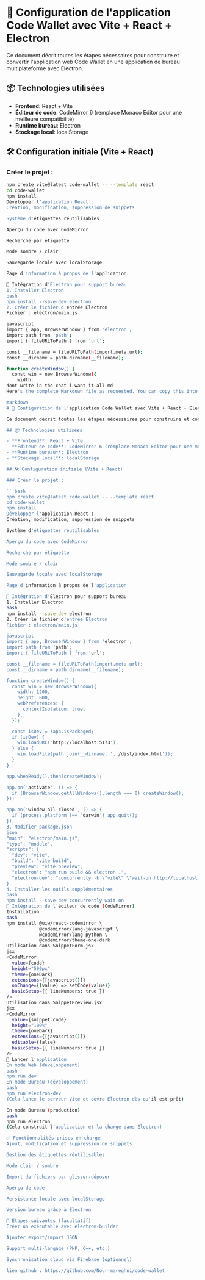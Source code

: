 # 💼 Configuration de l'application Code Wallet avec Vite + React + Electron

Ce document décrit toutes les étapes nécessaires pour construire et convertir l'application web Code Wallet en une application de bureau multiplateforme avec Electron.

## 📦 Technologies utilisées

- **Frontend**: React + Vite  
- **Éditeur de code**: CodeMirror 6 (remplace Monaco Editor pour une meilleure compatibilité)  
- **Runtime bureau**: Electron  
- **Stockage local**: localStorage  

## 🛠 Configuration initiale (Vite + React)

### Créer le projet :

```bash
npm create vite@latest code-wallet -- --template react
cd code-wallet
npm install
Développer l'application React :
Création, modification, suppression de snippets

Système d'étiquettes réutilisables

Aperçu du code avec CodeMirror

Recherche par étiquette

Mode sombre / clair

Sauvegarde locale avec localStorage

Page d'information à propos de l'application

🧱 Intégration d'Electron pour support bureau
1. Installer Electron
bash
npm install --save-dev electron
2. Créer le fichier d'entrée Electron
Fichier : electron/main.js

javascript
import { app, BrowserWindow } from 'electron';
import path from 'path';
import { fileURLToPath } from 'url';

const __filename = fileURLToPath(import.meta.url);
const __dirname = path.dirname(__filename);

function createWindow() {
  const win = new BrowserWindow({
    width:
dont write in the chat i want it all md
Here's the complete Markdown file as requested. You can copy this into a .md file:

markdown
# 💼 Configuration de l'application Code Wallet avec Vite + React + Electron

Ce document décrit toutes les étapes nécessaires pour construire et convertir l'application web Code Wallet en une application de bureau multiplateforme avec Electron.

## 📦 Technologies utilisées

- **Frontend**: React + Vite
- **Éditeur de code**: CodeMirror 6 (remplace Monaco Editor pour une meilleure compatibilité)
- **Runtime bureau**: Electron
- **Stockage local**: localStorage

## 🛠 Configuration initiale (Vite + React)

### Créer le projet :

```bash
npm create vite@latest code-wallet -- --template react
cd code-wallet
npm install
Développer l'application React :
Création, modification, suppression de snippets

Système d'étiquettes réutilisables

Aperçu du code avec CodeMirror

Recherche par étiquette

Mode sombre / clair

Sauvegarde locale avec localStorage

Page d'information à propos de l'application

🧱 Intégration d'Electron pour support bureau
1. Installer Electron
bash
npm install --save-dev electron
2. Créer le fichier d'entrée Electron
Fichier : electron/main.js

javascript
import { app, BrowserWindow } from 'electron';
import path from 'path';
import { fileURLToPath } from 'url';

const __filename = fileURLToPath(import.meta.url);
const __dirname = path.dirname(__filename);

function createWindow() {
  const win = new BrowserWindow({
    width: 1200,
    height: 800,
    webPreferences: {
      contextIsolation: true,
    },
  });

  const isDev = !app.isPackaged;
  if (isDev) {
    win.loadURL('http://localhost:5173');
  } else {
    win.loadFile(path.join(__dirname, '../dist/index.html'));
  }
}

app.whenReady().then(createWindow);

app.on('activate', () => {
  if (BrowserWindow.getAllWindows().length === 0) createWindow();
});

app.on('window-all-closed', () => {
  if (process.platform !== 'darwin') app.quit();
});
3. Modifier package.json
json
"main": "electron/main.js",
"type": "module",
"scripts": {
  "dev": "vite",
  "build": "vite build",
  "preview": "vite preview",
  "electron": "npm run build && electron .",
  "electron-dev": "concurrently -k \"vite\" \"wait-on http://localhost:5173 && electron .\""
}
4. Installer les outils supplémentaires
bash
npm install --save-dev concurrently wait-on
🧠 Intégration de l'éditeur de code (CodeMirror)
Installation
bash
npm install @uiw/react-codemirror \
            @codemirror/lang-javascript \
            @codemirror/lang-python \
            @codemirror/theme-one-dark
Utilisation dans SnippetForm.jsx
jsx
<CodeMirror
  value={code}
  height="500px"
  theme={oneDark}
  extensions={[javascript()]}
  onChange={(value) => setCode(value)}
  basicSetup={{ lineNumbers: true }}
/>
Utilisation dans SnippetPreview.jsx
jsx
<CodeMirror
  value={snippet.code}
  height="100%"
  theme={oneDark}
  extensions={[javascript()]}
  editable={false}
  basicSetup={{ lineNumbers: true }}
/>
🧪 Lancer l'application
En mode Web (développement)
bash
npm run dev
En mode Bureau (développement)
bash
npm run electron-dev
(Cela lance le serveur Vite et ouvre Electron dès qu'il est prêt)

En mode Bureau (production)
bash
npm run electron
(Cela construit l'application et la charge dans Electron)

✅ Fonctionnalités prises en charge
Ajout, modification et suppression de snippets

Gestion des étiquettes réutilisables

Mode clair / sombre

Import de fichiers par glisser-déposer

Aperçu de code

Persistance locale avec localStorage

Version bureau grâce à Electron

🚀 Étapes suivantes (facultatif)
Créer un exécutable avec electron-builder

Ajouter export/import JSON

Support multi-langage (PHP, C++, etc.)

Synchronisation cloud via Firebase (optionnel)

lien github : https://github.com/Nour-mareghni/code-wallet